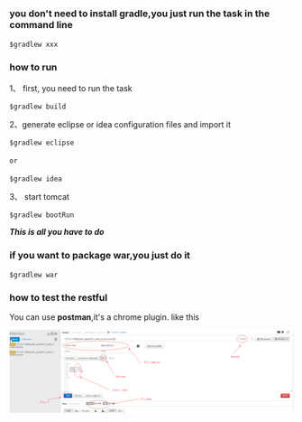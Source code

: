 ### you don't need to install gradle,you just run the task in the command line

```
$gradlew xxx

```


### how to run  

1、 first, you need to run the task

```
$gradlew build
```

2、generate eclipse or idea configuration files and import it

```
$gradlew eclipse

or

$gradlew idea

```

3、 start tomcat

```
$gradlew bootRun

```
***This is all you have to do***   

### if you want to package war,you just do it

```
$gradlew war

```

### how to test the restful

You can use **postman**,it's a chrome plugin. like this

 ![post man](https://raw.githubusercontent.com/levioZ/levioZ.github.io/master/images/postman.png) 
